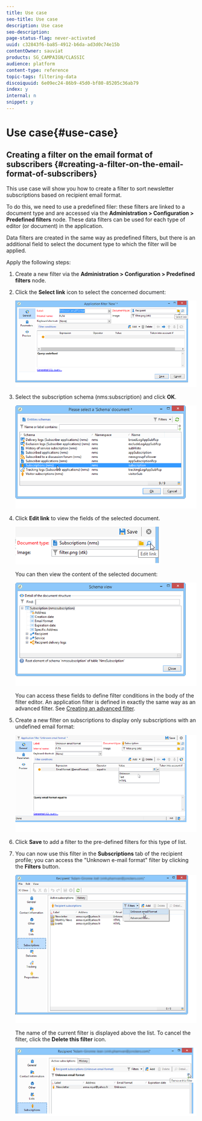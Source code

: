 ```yaml
---
title: Use case
seo-title: Use case
description: Use case
seo-description: 
page-status-flag: never-activated
uuid: c32843f6-ba85-4912-b6da-ad3d0c74e15b
contentOwner: sauviat
products: SG_CAMPAIGN/CLASSIC
audience: platform
content-type: reference
topic-tags: filtering-data
discoiquuid: 6e09ec24-86b9-45d0-bf80-85205c36ab79
index: y
internal: n
snippet: y
---
```


# Use case{#use-case}

## Creating a filter on the email format of subscribers {#creating-a-filter-on-the-email-format-of-subscribers}

This use case will show you how to create a filter to sort newsletter subscriptions based on recipient email format.

To do this, we need to use a predefined filer: these filters are linked to a document type and are accessed via the **Administration > Configuration > Predefined filters** node. These data filters can be used for each type of editor (or document) in the application.

Data filters are created in the same way as predefined filters, but there is an additional field to select the document type to which the filter will be applied.

Apply the following steps:

1. Create a new filter via the **Administration > Configuration > Predefined filters** node.
1. Click the **Select link** icon to select the concerned document:

   ![](assets/s_ncs_user_filter_choose_schema.png)

1. Select the subscription schema (nms:subscription) and click **OK**.

   ![](assets/s_ncs_user_filter_select_schema.png)

1. Click **Edit link** to view the fields of the selected document.

   ![](assets/s_ncs_user_filter_edit_schema.png)

   You can then view the content of the selected document:

   ![](assets/s_ncs_user_filter_view_schema.png)

   You can access these fields to define filter conditions in the body of the filter editor. An application filter is defined in exactly the same way as an advanced filter. See [Creating an advanced filter](../../platform/using/use-case.md#creating-an-advanced-filter).

1. Create a new filter on subscriptions to display only subscriptions with an undefined email format:

   ![](assets/s_ncs_user_filter_parameters.png)

1. Click **Save** to add a filter to the pre-defined filters for this type of list.
1. You can now use this filter in the **Subscriptions** tab of the recipient profile; you can access the "Unknown e-mail format" filter by clicking the **Filters** button.

   ![](assets/s_ncs_user_filter_on_events.png)

   The name of the current filter is displayed above the list. To cancel the filter, click the **Delete this filter** icon.

   ![](assets/s_ncs_user_filter_on_subscriptions.png)

